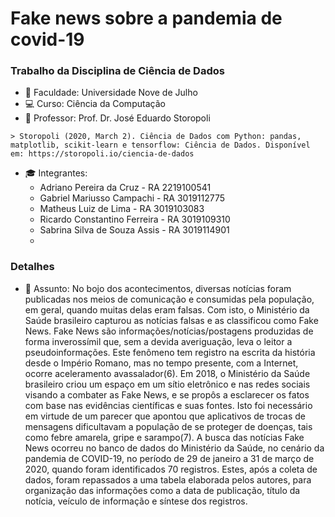 # Fake news sobre a pandemia de covid-19
### Trabalho da Disciplina de Ciência de Dados

- :school: Faculdade: Universidade Nove de Julho 
- :computer: Curso: Ciência da Computação
- :blue_book: Professor: Prof. Dr. José Eduardo Storopoli

```
> Storopoli (2020, March 2). Ciência de Dados com Python: pandas, matplotlib, scikit-learn e tensorflow: Ciência de Dados. Disponível em: https://storopoli.io/ciencia-de-dados
```
- :mortar_board: Integrantes:
  - Adriano Pereira da Cruz - RA 2219100541
  - Gabriel Mariusso Campachi - RA 3019112775
  - Matheus Luiz de Lima - RA 3019103083
  - Ricardo Constantino Ferreira - RA 3019109310
  - Sabrina Silva de Souza Assis - RA 3019114901
  - 
### Detalhes

- :pushpin: Assunto:
No bojo dos acontecimentos, diversas notícias foram publicadas nos meios de
comunicação e consumidas pela população, em geral, quando muitas delas eram falsas.
Com isto, o Ministério da Saúde brasileiro capturou as notícias falsas e as classificou como
Fake News.
Fake News são informações/notícias/postagens produzidas de forma inverossímil
que, sem a devida averiguação, leva o leitor a pseudoinformações. Este fenômeno tem
registro na escrita da história desde o Império Romano, mas no tempo presente, com a
Internet, ocorre aceleramento avassalador(6).
Em 2018, o Ministério da Saúde brasileiro criou um espaço em um sítio eletrônico
e nas redes sociais visando a combater as Fake News, e se propôs a esclarecer os fatos
com base nas evidências científicas e suas fontes. Isto foi necessário em virtude de um
parecer que apontou que aplicativos de trocas de mensagens dificultavam a população de
se proteger de doenças, tais como febre amarela, gripe e sarampo(7).
A busca das notícias Fake News ocorreu no banco de dados do Ministério da Saúde,
no cenário da pandemia de COVID-19, no período de 29 de janeiro a 31 de março de 2020,
quando foram identificados 70 registros. Estes, após a coleta de dados, foram repassados
a uma tabela elaborada pelos autores, para organização das informações como a data de
publicação, título da notícia, veículo de informação e síntese dos registros.
